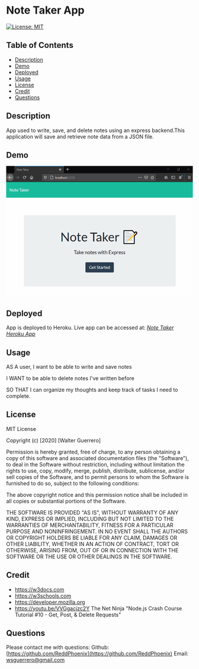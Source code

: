 # Note Taker App

  [![License: MIT](https://img.shields.io/badge/License-MIT-yellow.svg)](https://opensource.org/licenses/MIT)

  ## **Table of Contents**
- [Description](#description)
- [Demo](#demo)
- [Deployed](#deployed)
- [Usage](#usage)
- [License](#license)
- [Credit](#credit)
- [Questions](#questions)

 ## **Description**
  App used to write, save, and delete notes using an express backend.This application will save and retrieve note data from a JSON file.


  ## **Demo**
  ![Demo](https://raw.githubusercontent.com/ReddPhoenix/note-taker/master/public/assets/demo.gif)

 
  
  ## **Deployed**
  App is deployed to Heroku. Live app can be accessed at: *[Note Taker Heroku App](https://agile-shore-01918.herokuapp.com/)*

  ## **Usage**

  AS A user, I want to be able to write and save notes

  I WANT to be able to delete notes I've written before

  SO THAT I can organize my thoughts and keep track of tasks I need to complete.

  ## **License**
MIT License

Copyright (c) [2020] [Walter Guerrero]

Permission is hereby granted, free of charge, to any person obtaining a copy
of this software and associated documentation files (the "Software"), to deal
in the Software without restriction, including without limitation the rights
to use, copy, modify, merge, publish, distribute, sublicense, and/or sell
copies of the Software, and to permit persons to whom the Software is
furnished to do so, subject to the following conditions:

The above copyright notice and this permission notice shall be included in all
copies or substantial portions of the Software.

THE SOFTWARE IS PROVIDED "AS IS", WITHOUT WARRANTY OF ANY KIND, EXPRESS OR
IMPLIED, INCLUDING BUT NOT LIMITED TO THE WARRANTIES OF MERCHANTABILITY,
FITNESS FOR A PARTICULAR PURPOSE AND NONINFRINGEMENT. IN NO EVENT SHALL THE
AUTHORS OR COPYRIGHT HOLDERS BE LIABLE FOR ANY CLAIM, DAMAGES OR OTHER
LIABILITY, WHETHER IN AN ACTION OF CONTRACT, TORT OR OTHERWISE, ARISING FROM,
OUT OF OR IN CONNECTION WITH THE SOFTWARE OR THE USE OR OTHER DEALINGS IN THE
SOFTWARE.

  ## **Credit**
* https://w3docs.com
* https://w3schools.com
* https://developer.mozilla.org
* https://youtu.be/VVGgacjzc2Y The Net Ninja "Node.js Crash Course Tutorial #10 - Get, Post, & Delete Requests"


 ## **Questions**
  Please contact me with questions:
  Github: [https://github.com/ReddPhoenix](https://github.com/ReddPhoenix)
  Email: wsguerrero@gmail.com
